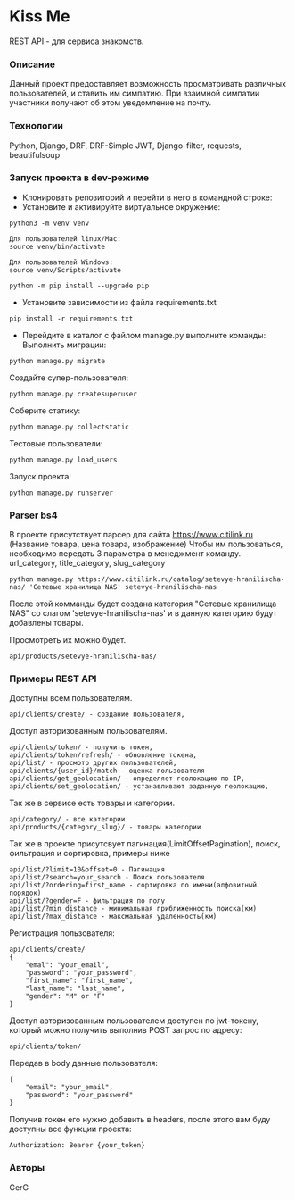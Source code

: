# Kiss Me 
REST API - для сервиса знакомств.
### Описание
Данный проект предоставляет возможность просматривать различных пользователей, и ставить им симпатию. При взаимной симпатии участники получают об этом уведомление на почту.
### Технологии
Python, Django, DRF, DRF-Simple JWT, Django-filter, requests, beautifulsoup
### Запуск проекта в dev-режиме
- Клонировать репозиторий и перейти в него в командной строке:
- Установите и активируйте виртуальное окружение:

```
python3 -m venv venv

Для пользователей linux/Mac:
source venv/bin/activate

Для пользователей Windows:
source venv/Scripts/activate

python -m pip install --upgrade pip
```
- Установите зависимости из файла requirements.txt
```
pip install -r requirements.txt
```
- Перейдите в каталог с файлом manage.py выполните команды:
Выполнить миграции:
```
python manage.py migrate
```
Создайте супер-пользователя:
```
python manage.py createsuperuser
```
Соберите статику:
```
python manage.py collectstatic
```
Тестовые пользователи:
```
python manage.py load_users
```
Запуск проекта:
```
python manage.py runserver
```
### Parser bs4
В проекте присутствует парсер для сайта https://www.citilink.ru (Название товара, цена товара, изображение)
Чтобы им пользоваться, необходимо передать 3 параметра в менеджмент команду.
url_category, title_category, slug_category
```
python manage.py https://www.citilink.ru/catalog/setevye-hranilischa-nas/ 'Сетевые хранилища NAS' setevye-hranilischa-nas
```
После этой комманды будет создана категория "Сетевые хранилища NAS" со слагом 'setevye-hranilischa-nas' и в данную категорию будут добавлены товары.

Просмотреть их можно будет.
```
api/products/setevye-hranilischa-nas/
```

### Примеры REST API
Доступны всем пользователям.
```
api/clients/create/ - создание пользователя,
```
Доступ авторизованным пользователям.
```
api/clients/token/ - получить токен,
api/clients/token/refresh/ - обновление токена,
api/list/ - просмотр других пользователей,
api/clients/{user_id}/match - оценка пользователя
api/clients/get_geolocation/ - определяет геолокацию по IP,
api/clients/set_geolocation/ - устанавливают заданную геолокацию,
```
Так же в сервисе есть товары и категории.
```
api/category/ - все категории
api/products/{category_slug}/ - товары категории
```
Так же в проекте присутсвует пагинация(LimitOffsetPagination), поиск, фильтрация и сортировка, примеры ниже
```
api/list/?limit=10&offset=0 - Пагинация
api/list/?search=your_search - Поиск пользователя
api/list/?ordering=first_name - сортировка по имени(алфовитный порядок)
api/list/?gender=F - фильтрация по полу
api/list/?min_distance - минимальная приближенность поиска(км)
api/list/?max_distance - максмальная удаленность(км)
```
Регистрация пользователя:
```
api/clients/create/
{
	"emal": "your_email",
	"password": "your_password",
	"first_name": "first_name",
	"last_name": "last_name",
	"gender": "M" or "F"
}
```
Доступ авторизованным пользователем доступен по jwt-токену, который можно получить выполнив POST запрос по адресу:
```
api/clients/token/
```
Передав в body данные пользователя:
```
{
	"email": "your_email",
	"password": "your_password"
}
```
Получив токен его нужно добавить в headers, после этого вам буду доступны все функции проекта:
```
Authorization: Bearer {your_token}
```

### Авторы
GerG
